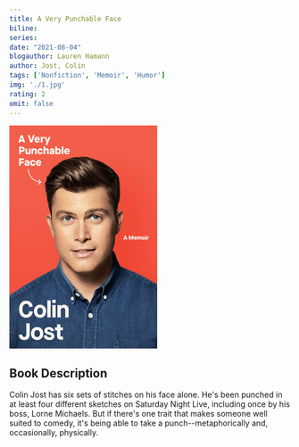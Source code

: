 ```yaml
---
title: A Very Punchable Face
biline:
series: 
date: "2021-08-04"
blogauthor: Lauren Hamann
author: Jost, Colin
tags: ['Nonfiction', 'Memoir', 'Humor']
img: './1.jpg'
rating: 2
omit: false
---
```


![Book Cover](./1.jpg)

## Book Description

Colin Jost has six sets of stitches on his face alone. He's been punched in at least four different sketches on Saturday Night Live, including once by his boss, Lorne Michaels. But if there's one trait that makes someone well suited to comedy, it's being able to take a punch--metaphorically and, occasionally, physically.
